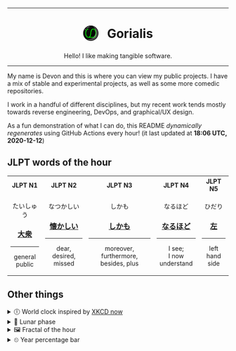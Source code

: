 ***

<h1 align="center">
<sub>
    <img src="readme/resources/avatar.png" height="36">
</sub>
&nbsp;
Gorialis
</h1>
<p align="center">
Hello! I like making tangible software.
</p>

***

My name is Devon and this is where you can view my public projects. I have a mix of stable and experimental projects, as well as some more comedic repositories.

I work in a handful of different disciplines, but my recent work tends mostly towards reverse engineering, DevOps, and graphical/UX design.

As a fun demonstration of what I can do, this README *dynamically regenerates* using GitHub Actions every hour! (it last updated at **18:06 UTC, 2020-12-12**)

<h2>JLPT words of the hour</h2>
<table>
    <tr>
        <th>JLPT N1</th>
        <th>JLPT N2</th>
        <th>JLPT N3</th>
        <th>JLPT N4</th>
        <th>JLPT N5</th>
    </tr>
    <tr>
        <td>
            <p align="center">たいしゅう</p>
            <h3 align="center"><b><a href="https://jisho.org/search/%E5%A4%A7%E8%A1%86">大衆</a></b></h3>
            <hr>
            <p align="center">general public</p>
        </td>
        <td>
            <p align="center">なつかしい</p>
            <h3 align="center"><b><a href="https://jisho.org/search/%E6%87%90%E3%81%8B%E3%81%97%E3%81%84">懐かしい</a></b></h3>
            <hr>
            <p align="center">dear,<wbr> desired,<wbr> missed</p>
        </td>
        <td>
            <p align="center">しかも</p>
            <h3 align="center"><b><a href="https://jisho.org/search/%E3%81%97%E3%81%8B%E3%82%82">しかも</a></b></h3>
            <hr>
            <p align="center">moreover,<wbr> furthermore,<wbr> besides,<wbr> plus</p>
        </td>
        <td>
            <p align="center">なるほど</p>
            <h3 align="center"><b><a href="https://jisho.org/search/%E3%81%AA%E3%82%8B%E3%81%BB%E3%81%A9">なるほど</a></b></h3>
            <hr>
            <p align="center">I see;<br> I now understand</p>
        </td>
        <td>
            <p align="center">ひだり</p>
            <h3 align="center"><b><a href="https://jisho.org/search/%E5%B7%A6">左</a></b></h3>
            <hr>
            <p align="center">left hand side</p>
        </td>
    </tr>
</table>

<h2>Other things</h2>
<details>
<summary>🕕  World clock inspired by <a href="https://xkcd.com/now">XKCD now</a></summary>

> <img src="generated/now.png" width="512">

</details>
<details>
<summary>🌙 Lunar phase</summary>

The moon is approximately 95.53% through its phase ().

</details>
<details>
<summary>&#x1f5bc; Fractal of the hour</summary>

> <img src="generated/fractal.png" width="512">

</details>
<details>
<summary>&#x23f2; Year percentage bar</summary>
<pre><code>2020 [██████████████████▁▁] 94.74%</code></pre>
</details>
